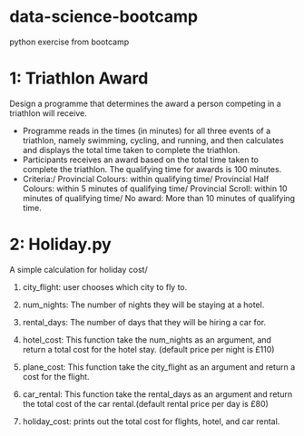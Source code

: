 # data-science-bootcamp
python exercise from bootcamp

# 1: Triathlon Award
Design a programme that determines the award a person competing in a triathlon will receive.
- Programme reads in the times (in minutes) for all three events of a triathlon, namely swimming, cycling, and running, and then calculates and displays the total time taken to complete the triathlon.
- Participants receives an award based on the total time taken to complete the triathlon. The qualifying time for awards is 100 minutes. 
- Criteria:/ 
    Provincial Colours: within qualifying time/
    Provincial Half Colours: within 5 minutes of qualifying time/
    Provincial Scroll: within 10 minutes of qualifying time/
    No award: More than 10 minutes of qualifying time.

# 2: Holiday.py
A simple calculation for holiday cost/
1. city_flight: user chooses which city to fly to.
2. num_nights: The number of nights they will be staying at a hotel.
3. rental_days: The number of days that they will be hiring a car for.

4. hotel_cost: This function take the num_nights as an argument, and return a total cost for the hotel stay. (default price per night is £110)
5. plane_cost: This function take the city_flight as an argument and return a cost for the flight.
6. car_rental: This function take the rental_days as an argument and return the total cost of the car rental.(default rental price per day is £80)
7. holiday_cost: prints out the total cost for flights, hotel, and car rental.

